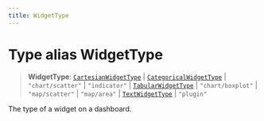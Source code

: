 ```yaml
---
title: WidgetType
---
```


# Type alias WidgetType

> **WidgetType**: [`CartesianWidgetType`](type-alias.CartesianWidgetType.md) \| [`CategoricalWidgetType`](type-alias.CategoricalWidgetType.md) \| `"chart/scatter"` \| `"indicator"` \| [`TabularWidgetType`](type-alias.TabularWidgetType.md) \| `"chart/boxplot"` \| `"map/scatter"` \| `"map/area"` \| [`TextWidgetType`](type-alias.TextWidgetType.md) \| `"plugin"`

The type of a widget on a dashboard.

